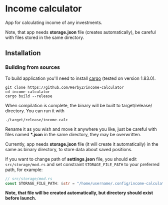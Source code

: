 # Income calculator

App for calculating income of any investments.

Note, that app needs __storage.json__ file (creates automatically), be careful with files stored in the same directory.

## Installation
### Building from sources
To build application you'll need to install [cargo](https://www.rust-lang.org/tools/install) (tested on version 1.83.0).


```
git clone https://github.com/HerbyZ/income-calculator
cd income-calculator
cargo build --release
```

When compilation is complete, the binary will be built to target/release/ directory. You can run it with

```
./target/release/income-calc
```

Rename it as you wish and move it anywhere you like, just be careful with files named __*.json__ in the same directory, they may be overwritten.

Currently, app needs __storage.json__ file (it will create it automatically) in the same as binary directory, to store data about saved positions.

If you want to change path of __settings.json__ file, you should edit `src/storage/mod.rs` and set constraint `STORAGE_FILE_PATH` to your preferred path, for example:

```rust
// src/storage/mod.rs
const STORAGE_FILE_PATH: &str = "/home/username/.config/income-calculator"
```

__Note, that file will be created automatically, but directory should exist before launch.__
